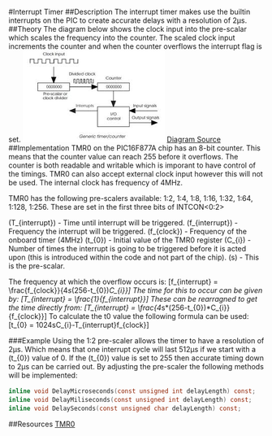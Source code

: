 #Interrupt Timer
##Description
The interrupt timer makes use the builtin interrupts on the PIC to create accurate delays with a resolution of 2&mu;s.
##Theory
The diagram below shows the clock input into the pre-scalar which scales the frequency into the counter. The scaled clock input increments the counter and when the counter overflows the interrupt flag is set.
![](images\interrupt_diagram.jpg)
[Diagram Source](https://www.google.com/url?sa=i&source=images&cd=&ved=2ahUKEwjBoNTSssnlAhX1D2MBHRT_ACkQjRx6BAgBEAQ&url=https%3A%2F%2Fwww.brainkart.com%2Farticle%2FTimer-counters_7661%2F&psig=AOvVaw2rNMrI7EoopRcUHrTBbYCY&ust=1572710858173270)
##Implementation
TMR0 on the PIC16F877A chip has an 8-bit counter. This means that the counter value can reach 255 before it overflows. The counter is both readable and writable which is imporant to have control of the timings. TMR0 can also accept external clock input however this will not be used. The internal clock has frequency of 4MHz.

TMR0 has the following pre-scalers available: 1:2, 1:4, 1:8, 1:16, 1:32, 1:64, 1:128, 1:256.
These are set in the first three bits of INTCON<0:2>

\(T_{interrupt}\) - Time until interrupt will be triggered.
\(f_{interrupt}\) - Frequency the interrupt will be triggered.
\(f_{clock}\) - Frequency of the onboard timer (4MHz)
\(t_{0}\) - Initial value of the TMR0 register
\(C_{i}\) - Number of times the interrupt is going to be triggered before it is acted upon (this is introduced within the code and not part of the chip).
\(s\) - This is the pre-scalar.

The frequency at which the overflow occurs is:
\[f_{interrupt} = \frac{f_{clock}}{4*s*(256-t_{0})*C_{i}}\]
The time for this to occur can be given by:
\[T_{interrupt} = \frac{1}{f_{interrupt}}\]
These can be rearragned to get the time directly from:
\[T_{interrupt} = \frac{4*s*(256-t_{0})*C_{i}}{f_{clock}}\]
To calculate the t0 value the following formula can be used:
\[t_{0} = 1024sC_{i}-T_{interrupt}f_{clock}\]

###Example
Using the 1:2 pre-scaler allows the timer to have a resolution of 2&mu;s. Which means that one interrupt cycle will last 512&mu;s if we start with a \(t_{0}\) value of 0. If the \(t_{0}\) value is set to 255 then accurate timing down to 2&mu;s can be carried out. By adjusting the pre-scaler the following methods will be implemented:

```c
inline void DelayMicroseconds(const unsigned int delayLength) const;
inline void DelayMiliseconds(const unsigned int delayLength) const;
inline void DelaySeconds(const unsigned char delayLength) const;
```

##Resources
[TMR0](http://www.microcontrollerboard.com/pic-timer0-tutorial.html)